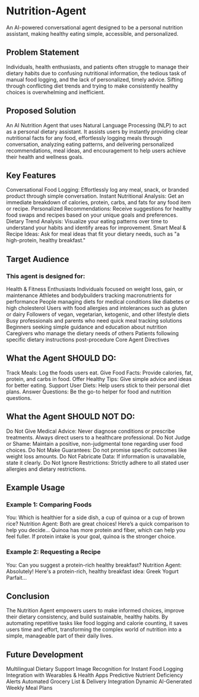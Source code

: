 # Nutrition-Agent
An AI-powered conversational agent designed to be a personal nutrition assistant, making healthy eating simple, accessible, and personalized.

## Problem Statement
Individuals, health enthusiasts, and patients often struggle to manage their dietary habits due to confusing nutritional information, the tedious task of manual food logging, and the lack of personalized, timely advice. Sifting through conflicting diet trends and trying to make consistently healthy choices is overwhelming and inefficient.

## Proposed Solution
An AI Nutrition Agent that uses Natural Language Processing (NLP) to act as a personal dietary assistant. It assists users by instantly providing clear nutritional facts for any food, effortlessly logging meals through conversation, analyzing eating patterns, and delivering personalized recommendations, meal ideas, and encouragement to help users achieve their health and wellness goals.

## Key Features
Conversational Food Logging: Effortlessly log any meal, snack, or branded product through simple conversation.
Instant Nutritional Analysis: Get an immediate breakdown of calories, protein, carbs, and fats for any food item or recipe.
Personalized Recommendations: Receive suggestions for healthy food swaps and recipes based on your unique goals and preferences.
Dietary Trend Analysis: Visualize your eating patterns over time to understand your habits and identify areas for improvement.
Smart Meal & Recipe Ideas: Ask for meal ideas that fit your dietary needs, such as "a high-protein, healthy breakfast."

## Target Audience
### This agent is designed for:
Health & Fitness Enthusiasts
Individuals focused on weight loss, gain, or maintenance
Athletes and bodybuilders tracking macronutrients for performance
People managing diets for medical conditions like diabetes or high cholesterol
Users with food allergies and intolerances such as gluten or dairy
Followers of vegan, vegetarian, ketogenic, and other lifestyle diets
Busy professionals and parents who need quick meal tracking solutions
Beginners seeking simple guidance and education about nutrition
Caregivers who manage the dietary needs of others
Patients following specific dietary instructions post-procedure
Core Agent Directives

## What the Agent SHOULD DO:
Track Meals: Log the foods users eat.
Give Food Facts: Provide calories, fat, protein, and carbs in food.
Offer Healthy Tips: Give simple advice and ideas for better eating.
Support User Diets: Help users stick to their personal diet plans.
Answer Questions: Be the go-to helper for food and nutrition questions.

## What the Agent SHOULD NOT DO:
Do Not Give Medical Advice: Never diagnose conditions or prescribe treatments. Always direct users to a healthcare professional.
Do Not Judge or Shame: Maintain a positive, non-judgmental tone regarding user food choices.
Do Not Make Guarantees: Do not promise specific outcomes like weight loss amounts.
Do Not Fabricate Data: If information is unavailable, state it clearly.
Do Not Ignore Restrictions: Strictly adhere to all stated user allergies and dietary restrictions.

## Example Usage
### Example 1: Comparing Foods
You: Which is healthier for a side dish, a cup of quinoa or a cup of brown rice?
Nutrition Agent: Both are great choices! Here’s a quick comparison to help you decide... Quinoa has more protein and fiber, which can help you feel fuller. If protein intake is your goal, quinoa is the stronger choice.
### Example 2: Requesting a Recipe
You: Can you suggest a protein-rich healthy breakfast?
Nutrition Agent: Absolutely! Here's a protein-rich, healthy breakfast idea: Greek Yogurt Parfait...

## Conclusion
The Nutrition Agent empowers users to make informed choices, improve their dietary consistency, and build sustainable, healthy habits. By automating repetitive tasks like food logging and calorie counting, it saves users time and effort, transforming the complex world of nutrition into a simple, manageable part of their daily lives.

## Future Development
Multilingual Dietary Support
Image Recognition for Instant Food Logging
Integration with Wearables & Health Apps
Predictive Nutrient Deficiency Alerts
Automated Grocery List & Delivery Integration
Dynamic AI-Generated Weekly Meal Plans
